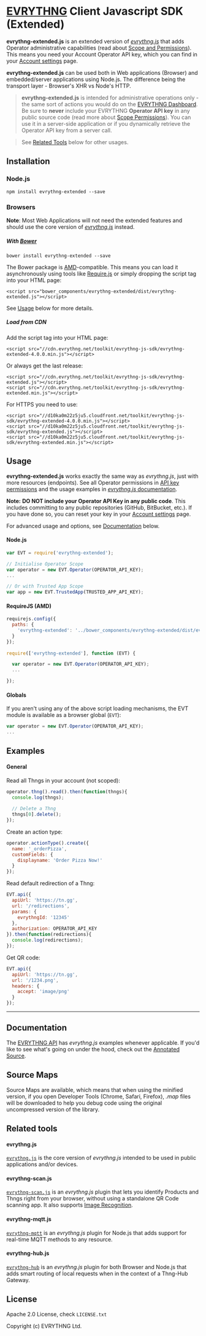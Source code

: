 # [EVRYTHNG](https://www.evrythng.com) Client Javascript SDK (Extended)

**evrythng-extended.js** is an extended version of [*evrythng.js*](https://github.com/evrythng/evrythng.js)
that adds Operator administrative capabilities (read about
[Scope and Permissions](https://dashboard.evrythng.com/developers/apidoc/scopes#operator-permissions)). This means you need
your Account Operator API key, which you can find in your [Account settings](https://dashboard.evrythng.com/account) page.

**evrythng-extended.js** can be used both in Web applications (Browser) and embedded/server applications using Node.js. The
difference being the transport layer - Browser's XHR vs Node's HTTP.

> **evrythng-extended.js** is intended for administrative operations only - the same sort of actions you would do on 
the [EVRYTHNG Dashboard](https://dashboard.evrythng.com). Be sure to **never** include your EVRYTHNG **Operator API key** 
in any public source code (read more about [Scope Permissions](https://dashboard.evrythng.com/developers/apidoc/scopes#permissions)).
You can use it in a server-side application or if you dynamically retrieve the Operator API key from a server call.

> See [Related Tools](#related-tools) below for other usages.

## Installation

### Node.js

    npm install evrythng-extended --save

### Browsers

**Note**: Most Web Applications will not need the extended features and should use the core version of 
[*evrythng.js*](https://github.com/evrythng/evrythng.js) instead.

##### With [Bower](http://bower.io/)

    bower install evrythng-extended --save
    
The Bower package is [AMD](http://requirejs.org/docs/whyamd.html)-compatible. This means you can load 
it asynchronously using tools like [Require.js](http://requirejs.org/) or simply dropping the script tag 
into your HTML page:

    <script src="bower_components/evrythng-extended/dist/evrythng-extended.js"></script>

See [Usage](#usage) below for more details.

##### Load from CDN

Add the script tag into your HTML page:

    <script src="//cdn.evrythng.net/toolkit/evrythng-js-sdk/evrythng-extended-4.0.0.min.js"></script>
 
Or always get the last release:

    <script src="//cdn.evrythng.net/toolkit/evrythng-js-sdk/evrythng-extended.js"></script>
    <script src="//cdn.evrythng.net/toolkit/evrythng-js-sdk/evrythng-extended.min.js"></script>
    
For HTTPS you need to use:

    <script src="//d10ka0m22z5ju5.cloudfront.net/toolkit/evrythng-js-sdk/evrythng-extended-4.0.0.min.js"></script>
    <script src="//d10ka0m22z5ju5.cloudfront.net/toolkit/evrythng-js-sdk/evrythng-extended.js"></script>
    <script src="//d10ka0m22z5ju5.cloudfront.net/toolkit/evrythng-js-sdk/evrythng-extended.min.js"></script>

## Usage

**evrythng-extended.js** works exactly the same way as *evrythng.js*, just with more resources (endpoints). 
See all Operator permissions in [API key permissions](https://dashboard.evrythng.com/developers/apidoc/scopes#permissions) 
and the usage examples in [*evrythng.js* documentation](https://github.com/evrythng/evrythng.js#examples).

**Note:** **DO NOT include your Operator API Key in any public code**. This includes committing to any 
public repositories (GitHub, BitBucket, etc.). If you have done so, you can reset your key in your 
[Account settings](https://dashboard.evrythng.com/account) page.

For advanced usage and options, see [Documentation](#documentation) below.

#### Node.js

```javascript 
var EVT = require('evrythng-extended');

// Initialise Operator Scope
var operator = new EVT.Operator(OPERATOR_API_KEY);
...

// Or with Trusted App Scope
var app = new EVT.TrustedApp(TRUSTED_APP_API_KEY);

```

#### RequireJS (AMD)

```javascript
requirejs.config({
  paths: {
    'evrythng-extended': '../bower_components/evrythng-extended/dist/evrythng-extended'
  }
});
    
require(['evrythng-extended'], function (EVT) {

  var operator = new EVT.Operator(OPERATOR_API_KEY);
  ...

});
```

#### Globals

If you aren't using any of the above script loading mechanisms, the EVT module is available
as a browser global (`EVT`):

```javascript
var operator = new EVT.Operator(OPERATOR_API_KEY);
...
```

## Examples 

#### General

Read all Thngs in your account (not scoped):

```javascript
operator.thng().read().then(function(thngs){
  console.log(thngs);
  
  // Delete a Thng
  thngs[0].delete();
});
```

Create an action type:

```javascript
operator.actionType().create({
  name: '_orderPizza',
  customFields: {
    displayname: 'Order Pizza Now!'
  }
});
```

Read default redirection of a Thng:

```javascript
EVT.api({
  apiUrl: 'https://tn.gg',
  url: '/redirections',
  params: {
    evrythngId: '12345'
  },
  authorization: OPERATOR_API_KEY
}).then(function(redirections){
  console.log(redirections);
});
```

Get QR code: 

```javascript
EVT.api({
  apiUrl: 'https://tn.gg',
  url: '/1234.png',
  headers: {
    accept: 'image/png'
  }
});
```

---

## Documentation

The [EVRYTHNG API](https://dashboard.evrythng.com/developers/apidoc) has *evrythng.js* examples whenever applicable.
If you'd like to see what's going on under the hood, check out the [Annotated Source](http://evrythng.github.io/evrythng-source.js).

## Source Maps

Source Maps are available, which means that when using the minified version, if you open 
Developer Tools (Chrome, Safari, Firefox), *.map* files will be downloaded to help you debug code using the 
original uncompressed version of the library.

## Related tools

#### evrythng.js

[`evrythng.js`](https://github.com/evrythng/evrythng.js) is the core version of *evrythng.js* intended to be used in 
public applications and/or devices.

#### evrythng-scan.js

[`evrythng-scan.js`](https://github.com/evrythng/evrythng-scan.js) is an *evrythng.js* plugin that lets you identify 
Products and Thngs right from your browser, without using a standalone QR Code scanning app. It also supports 
[Image Recognition](https://dashboard.evrythng.com/developers/quickstart/image-recognition).

#### evrythng-mqtt.js

[`evrythng-mqtt`](https://www.npmjs.com/package/evrythng-mqtt) is an *evrythng.js* plugin for Node.js that adds support
for real-time MQTT methods to any resource.

#### evrythng-hub.js

[`evrythng-hub`](https://github.com/evrythng/evrythng-hub.js) is an *evrythng.js* plugin for both Browser and Node.js that
adds smart routing of local requests when in the context of a Thng-Hub Gateway.

## License

Apache 2.0 License, check `LICENSE.txt`

Copyright (c) EVRYTHNG Ltd.
